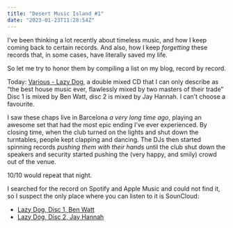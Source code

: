 ```yaml
---
title: "Desert Music Island #1"
date: "2023-01-23T11:28:54Z"
---
```

I’ve been thinking a lot recently about timeless music, and how I keep coming back to certain records. And also, how I keep *forgetting* these records that, in some cases, have literally saved my life.

So let me try to honor them by compiling a list on my blog, record by record.

Today: [Various - Lazy Dog](https://www.discogs.com/release/432090-Various-Lazy-Dog), a double mixed CD that I can only describe as “the best house music ever, flawlessly mixed by two masters of their trade” Disc 1 is mixed by Ben Watt, disc 2 is mixed by Jay Hannah. I can’t choose a favourite.

I saw these chaps live in Barcelona _a very long time ago_, playing an awesome set that had the most epic ending I’ve ever experienced. By closing time, when the club turned on the lights and shut down the turntables, people kept clapping and dancing. The DJs then started spinning records _pushing them with their hands_ until the club shut down the speakers and security started pushing the (very happy, and smily) crowd out of the venue.

10/10 would repeat that night.

I searched for the record on Spotify and Apple Music and could not find it, so I suspect the only place where you can listen to it is SounCloud:

- [Lazy Dog, Disc 1, Ben Watt](https://soundcloud.com/theclassicmixcdseries/lazy-dog-ben-watt-1)
- [Lazy Dog, Disc 2, Jay Hannah](https://soundcloud.com/theclassicmixcdseries/lazy-dog-jay-hannah)
